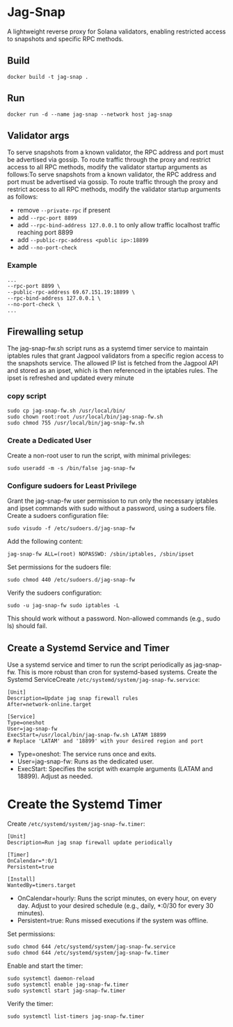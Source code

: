 # Jag-Snap
A lightweight reverse proxy for Solana validators, enabling restricted access to snapshots and specific RPC methods.

## Build
```shell
docker build -t jag-snap .
```

## Run
```shell
docker run -d --name jag-snap --network host jag-snap
```

## Validator args
To serve snapshots from a known validator, the RPC address and port must be advertised via gossip. To route traffic through the proxy and restrict access to all RPC methods, modify the validator startup arguments as follows:To serve snapshots from a known validator, the RPC address and port must be advertised via gossip. To route traffic through the proxy and restrict access to all RPC methods, modify the validator startup arguments as follows:
* remove `--private-rpc` if present
* add `--rpc-port 8899`
* add `--rpc-bind-address 127.0.0.1` to only allow traffic localhost traffic reaching port 8899
* add `--public-rpc-address <public ip>:18899`
* add `--no-port-check`

### Example
```shell
...
--rpc-port 8899 \
--public-rpc-address 69.67.151.19:18899 \
--rpc-bind-address 127.0.0.1 \
--no-port-check \
...
```

## Firewalling setup
The jag-snap-fw.sh script runs as a systemd timer service to maintain iptables rules that grant Jagpool validators from a specific region access to the snapshots service. The allowed IP list is fetched from the Jagpool API and stored as an ipset, which is then referenced in the iptables rules. The ipset is refreshed and updated every minute

### copy script
```shell
sudo cp jag-snap-fw.sh /usr/local/bin/
sudo chown root:root /usr/local/bin/jag-snap-fw.sh
sudo chmod 755 /usr/local/bin/jag-snap-fw.sh
```

### Create a Dedicated User
Create a non-root user to run the script, with minimal privileges:

```shell
sudo useradd -m -s /bin/false jag-snap-fw
```

### Configure sudoers for Least Privilege
Grant the jag-snap-fw user permission to run only the necessary iptables and ipset commands with sudo without a password, using a sudoers file.
Create a sudoers configuration file:
```shell
sudo visudo -f /etc/sudoers.d/jag-snap-fw
```
Add the following content:

```shell
jag-snap-fw ALL=(root) NOPASSWD: /sbin/iptables, /sbin/ipset
```

Set permissions for the sudoers file:

```shell
sudo chmod 440 /etc/sudoers.d/jag-snap-fw
```

Verify the sudoers configuration:

```shell
sudo -u jag-snap-fw sudo iptables -L
```
This should work without a password. Non-allowed commands (e.g., sudo ls) should fail.


## Create a Systemd Service and Timer

Use a systemd service and timer to run the script periodically as jag-snap-fw. This is more robust than cron for systemd-based systems.
Create the Systemd ServiceCreate `/etc/systemd/system/jag-snap-fw.service`:

```shell
[Unit]
Description=Update jag snap firewall rules
After=network-online.target

[Service]
Type=oneshot
User=jag-snap-fw
ExecStart=/usr/local/bin/jag-snap-fw.sh LATAM 18899
# Replace 'LATAM' and '18899' with your desired region and port
```

* Type=oneshot: The service runs once and exits.
* User=jag-snap-fw: Runs as the dedicated user.
* ExecStart: Specifies the script with example arguments (LATAM and 18899). Adjust as needed.


# Create the Systemd Timer
Create `/etc/systemd/system/jag-snap-fw.timer`:
```shell
[Unit]
Description=Run jag snap firewall update periodically

[Timer]
OnCalendar=*:0/1
Persistent=true

[Install]
WantedBy=timers.target
```

* OnCalendar=hourly: Runs the script minutes, on every hour, on every day. Adjust to your desired schedule (e.g., daily, *:0/30 for every 30 minutes).
* Persistent=true: Runs missed executions if the system was offline.

Set permissions:

```shell
sudo chmod 644 /etc/systemd/system/jag-snap-fw.service
sudo chmod 644 /etc/systemd/system/jag-snap-fw.timer
```

Enable and start the timer:

```shell
sudo systemctl daemon-reload
sudo systemctl enable jag-snap-fw.timer
sudo systemctl start jag-snap-fw.timer
```

Verify the timer:
```shell
sudo systemctl list-timers jag-snap-fw.timer
```